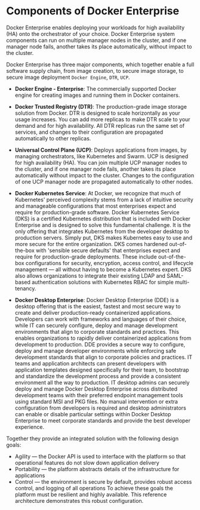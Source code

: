 # Components of Docker Enterprise 

Docker Enterprise enables deploying your workloads for high availability (HA) onto the orchestrator of your choice. Docker Enterprise system components can run on multiple manager nodes in the cluster, and if one manager node fails, another takes its place automatically, without impact to the cluster. <br>

Docker Enterprise has three major components, which together enable a full software supply chain, from image creation, to secure image storage, to secure image deployment ```Docker Engine```, ```DTR```, ```UCP```. <br>

* **Docker Engine - Enterprise**: The commercially supported Docker engine for creating images and running them in Docker containers.

* **Docker Trusted Registry (DTR)**: The production-grade image storage solution from Docker.
    DTR is designed to scale horizontally as your usage increases. You can add more replicas to make DTR scale to your demand and for high availability.
    All DTR replicas run the same set of services, and changes to their configuration are propagated automatically to other replicas.

* **Universal Control Plane (UCP)**: Deploys applications from images, by managing orchestrators, like Kubernetes and Swarm.
    UCP is designed for high availability (HA). You can join multiple UCP manager nodes to the cluster, and if one manager node fails, another takes its place automatically without impact to the cluster.
    Changes to the configuration of one UCP manager node are propagated automatically to other nodes.

* **Docker Kubernetes Service**: At Docker, we recognize that much of Kubernetes' perceived complexity stems from a lack of intuitive security and manageable configurations that most enterprises expect and require for production-grade software. Docker Kubernetes Service (DKS) is a certified Kubernetes distribution that is included with Docker Enterprise and is designed to solve this fundamental challenge. It is the only offering that integrates Kubernetes from the developer desktop to production servers. Simply put, DKS makes Kubernetes easy to use and more secure for the entire organization.
     DKS comes hardened out-of-the-box with 'sensible secure defaults' that enterprises expect and require for production-grade deployments. These include out-of-the-box configurations for security, encryption, access control, and lifecycle management — all without having to become a Kubernetes expert. DKS also allows organizations to integrate their existing LDAP and SAML-based authentication solutions with Kubernetes RBAC for simple multi-tenancy.

* **Docker Desktop Enterprise**: Docker Desktop Enterprise (DDE) is a desktop offering that is the easiest, fastest and most secure way to create and deliver production-ready containerized applications. Developers can work with frameworks and languages of their choice, while IT can securely configure, deploy and manage development environments that align to corporate standards and practices. This enables organizations to rapidly deliver containerized applications from development to production. DDE provides a secure way to configure, deploy and manage developer environments while enforcing safe development standards that align to corporate policies and practices. IT teams and application architects can present developers with application templates designed specifically for their team, to bootstrap and standardize the development process and provide a consistent environment all the way to production.
    IT desktop admins can securely deploy and manage Docker Desktop Enterprise across distributed development teams with their preferred endpoint management tools using standard MSI and PKG files. No manual intervention or extra configuration from developers is required and desktop administrators can enable or disable particular settings within Docker Desktop Enterprise to meet corporate standards and provide the best developer experience.

Together they provide an integrated solution with the following design goals:

* Agility — the Docker API is used to interface with the platform so that operational features do not slow down application delivery
* Portability — the platform abstracts details of the infrastructure for applications
* Control — the environment is secure by default, provides robust access control, and logging of all operations
To achieve these goals the platform must be resilient and highly available. This reference architecture demonstrates this robust configuration.
